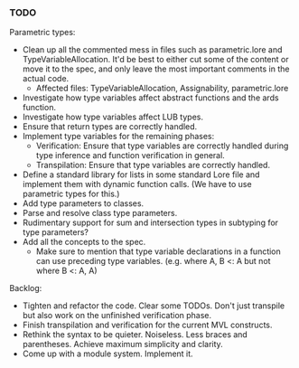 ### TODO

Parametric types:
- Clean up all the commented mess in files such as parametric.lore and TypeVariableAllocation. It'd be best to either cut some of the content or move it to the spec, and only leave the most important comments in the actual code.
    - Affected files: TypeVariableAllocation, Assignability, parametric.lore
- Investigate how type variables affect abstract functions and the ards function.
- Investigate how type variables affect LUB types.
- Ensure that return types are correctly handled.
- Implement type variables for the remaining phases:
    - Verification: Ensure that type variables are correctly handled during type inference and function verification in general.
    - Transpilation: Ensure that type variables are correctly handled.
- Define a standard library for lists in some standard Lore file and implement them with dynamic function calls. (We have to use parametric types for this.)
- Add type parameters to classes.
- Parse and resolve class type parameters.
- Rudimentary support for sum and intersection types in subtyping for type parameters?
- Add all the concepts to the spec.
    - Make sure to mention that type variable declarations in a function can use preceding type variables. (e.g. where A, B <: A but not where B <: A, A)

Backlog:
- Tighten and refactor the code. Clear some TODOs. Don't just transpile but also work on the unfinished verification phase.
- Finish transpilation and verification for the current MVL constructs.
- Rethink the syntax to be quieter. Noiseless. Less braces and parentheses. Achieve maximum simplicity and clarity.
- Come up with a module system. Implement it.
